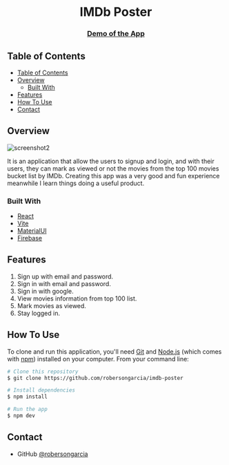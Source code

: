 <!-- Please update value in the {}  -->

<h1 align="center">IMDb Poster</h1>

<div align="center">
  <h3>
    <a href="https://robersongarcia.github.io/imdb-poster/">
      Demo of the App
    </a>
  </h3>
</div>

<!-- TABLE OF CONTENTS -->

## Table of Contents

- [Table of Contents](#table-of-contents)
- [Overview](#overview)
  - [Built With](#built-with)
- [Features](#features)
- [How To Use](#how-to-use)
- [Contact](#contact)

<!-- OVERVIEW -->

## Overview

![screenshot2](https://raw.githubusercontent.com/robersongarcia/imdb-poster/main/public/screenshot2.png)

It is an application that allow the users to signup and login, and with their users, they can mark as viewed or not the movies from the top 100 movies bucket list by IMDb. Creating this app was a very good and fun experience meanwhile I learn things doing a useful product.

### Built With

<!-- This section should list any major frameworks that you built your project using. Here are a few examples.-->

- [React](https://reactjs.org/)
- [Vite](https://vitejs.dev)
- [MaterialUI](https://mui.com)
- [Firebase](https://firebase.google.com)

## Features

<!-- List the features of your application or follow the template. Don't share the figma file here :) -->

1. Sign up with email and password.
2. Sign in with email and password.
3. Sign in with google.
4. View movies information from top 100 list.
5. Mark movies as viewed.
6. Stay logged in.

## How To Use

<!-- Example: -->

To clone and run this application, you'll need [Git](https://git-scm.com) and [Node.js](https://nodejs.org/en/download/) (which comes with [npm](http://npmjs.com)) installed on your computer. From your command line:

```bash
# Clone this repository
$ git clone https://github.com/robersongarcia/imdb-poster

# Install dependencies
$ npm install

# Run the app
$ npm dev
```

## Contact

- GitHub [@robersongarcia](https://github.com/robersongarcia)

